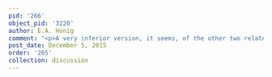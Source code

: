 ```yaml
---
pid: '266'
object_pid: '3220'
author: E.A. Honig
comment: "<p>A very inferior version, it seems, of the other two related works.</p>"
post_date: December 5, 2015
order: '265'
collection: discussion
---
```

